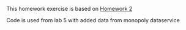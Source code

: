 This homework exercise is based on [Homework 2](https://cs.calvin.edu/courses/cs/262/kvlinden/06hci/homework.html)

Code is used from lab 5 with added data from monopoly dataservice
